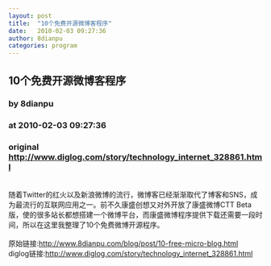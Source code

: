 ```yaml
---
layout: post
title:  "10个免费开源微博客程序"
date:   2010-02-03 09:27:36
author: 8dianpu
categories: program
---
```


## 10个免费开源微博客程序
### by 8dianpu
### at 2010-02-03 09:27:36
### original <http://www.diglog.com/story/technology_internet_328861.html>

<br>随着Twitter的红火以及新浪微博的流行，微博客已经渐渐取代了博客和SNS，成为最流行的互联网应用之一。前不久康盛创想又对外开放了康盛微博CTT Beta版，使的很多站长都想搭建一个微博平台，而康盛微博程序提供下载还需要一段时间，所以在这里我整理了10个免费微博开源程序。<br><br>原始链接:<a href="http://www.8dianpu.com/blog/post/10-free-micro-blog.html">http://www.8dianpu.com/blog/post/10-free-micro-blog.html</a><br>diglog链接:<a href="http://www.diglog.com/story/technology_internet_328861.html">http://www.diglog.com/story/technology_internet_328861.html</a>